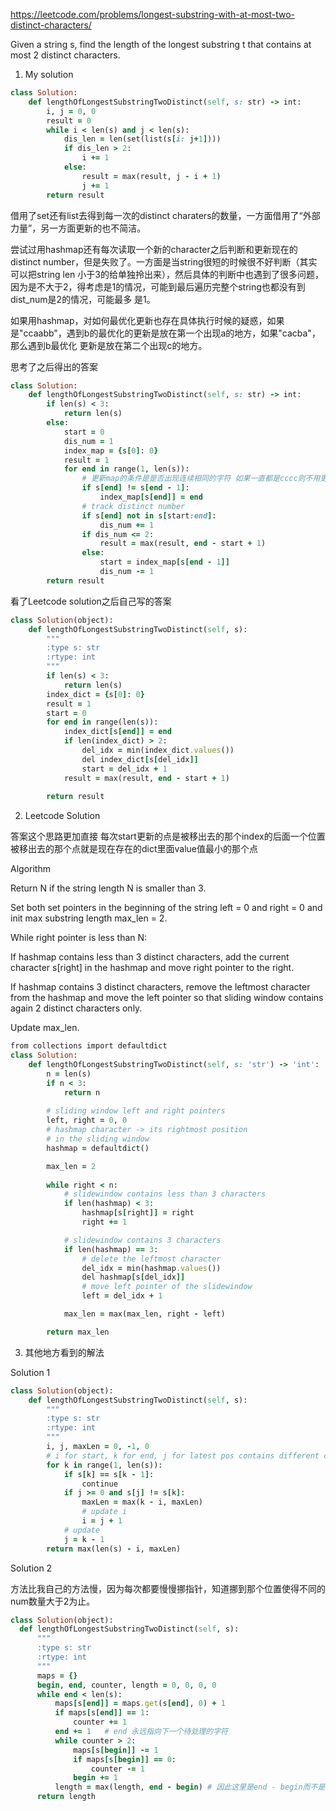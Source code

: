 https://leetcode.com/problems/longest-substring-with-at-most-two-distinct-characters/

Given a string s, find the length of the longest substring t that contains at most 2 distinct characters.

1. My solution

```ruby
class Solution:
    def lengthOfLongestSubstringTwoDistinct(self, s: str) -> int:
        i, j = 0, 0
        result = 0
        while i < len(s) and j < len(s):
            dis_len = len(set(list(s[i: j+1])))
            if dis_len > 2:
                i += 1
            else:
                result = max(result, j - i + 1)
                j += 1
        return result
```    

借用了set还有list去得到每一次的distinct charaters的数量，一方面借用了“外部力量”，另一方面更新的也不简洁。

尝试过用hashmap还有每次读取一个新的character之后判断和更新现在的distinct number，但是失败了。一方面是当string很短的时候很不好判断（其实可以把string len
小于3的给单独拎出来），然后具体的判断中也遇到了很多问题，因为是不大于2，得考虑是1的情况，可能到最后遍历完整个string也都没有到dist_num是2的情况，可能最多
是1。

如果用hashmap，对如何最优化更新也存在具体执行时候的疑惑，如果是"ccaabb"，遇到b的最优化的更新是放在第一个出现a的地方，如果"cacba"，那么遇到b最优化
更新是放在第二个出现c的地方。

思考了之后得出的答案

```ruby
class Solution:
    def lengthOfLongestSubstringTwoDistinct(self, s: str) -> int:
        if len(s) < 3:
            return len(s)
        else:
            start = 0
            dis_num = 1
            index_map = {s[0]: 0}
            result = 1
            for end in range(1, len(s)):
                # 更新map的条件是是否出现连续相同的字符 如果一直都是cccc则不用更新 如果是ccac则a和c都要更新
                if s[end] != s[end - 1]:
                    index_map[s[end]] = end
                # track distinct number
                if s[end] not in s[start:end]:
                    dis_num += 1
                if dis_num <= 2:
                    result = max(result, end - start + 1)
                else:
                    start = index_map[s[end - 1]]
                    dis_num -= 1     
        return result
```

看了Leetcode solution之后自己写的答案

```ruby
class Solution(object):
    def lengthOfLongestSubstringTwoDistinct(self, s):
        """
        :type s: str
        :rtype: int
        """
        if len(s) < 3:
            return len(s)
        index_dict = {s[0]: 0}
        result = 1
        start = 0
        for end in range(len(s)):
            index_dict[s[end]] = end
            if len(index_dict) > 2:
                del_idx = min(index_dict.values())
                del index_dict[s[del_idx]]
                start = del_idx + 1
            result = max(result, end - start + 1)
        
        return result
 ```

2. Leetcode Solution

答案这个思路更加直接 每次start更新的点是被移出去的那个index的后面一个位置 被移出去的那个点就是现在存在的dict里面value值最小的那个点

Algorithm

Return N if the string length N is smaller than 3.

Set both set pointers in the beginning of the string left = 0 and right = 0 and init max substring length max_len = 2.

While right pointer is less than N:

If hashmap contains less than 3 distinct characters, add the current character s[right] in the hashmap and move right pointer to the right.

If hashmap contains 3 distinct characters, remove the leftmost character from the hashmap and move the left pointer so that sliding window contains again 2 distinct characters only.

Update max_len.

```ruby
from collections import defaultdict
class Solution:
    def lengthOfLongestSubstringTwoDistinct(self, s: 'str') -> 'int':
        n = len(s) 
        if n < 3:
            return n
        
        # sliding window left and right pointers
        left, right = 0, 0
        # hashmap character -> its rightmost position 
        # in the sliding window
        hashmap = defaultdict()

        max_len = 2
        
        while right < n:
            # slidewindow contains less than 3 characters
            if len(hashmap) < 3:
                hashmap[s[right]] = right
                right += 1

            # slidewindow contains 3 characters
            if len(hashmap) == 3:
                # delete the leftmost character
                del_idx = min(hashmap.values())
                del hashmap[s[del_idx]]
                # move left pointer of the slidewindow
                left = del_idx + 1

            max_len = max(max_len, right - left)

        return max_len
 ```


3. 其他地方看到的解法

Solution 1 

```ruby
class Solution(object):
    def lengthOfLongestSubstringTwoDistinct(self, s):
        """
        :type s: str
        :rtype: int
        """
        i, j, maxLen = 0, -1, 0
        # i for start, k for end, j for latest pos contains different character from k
        for k in range(1, len(s)):
            if s[k] == s[k - 1]:
                continue
            if j >= 0 and s[j] != s[k]:
                maxLen = max(k - i, maxLen)
                # update i
                i = j + 1
            # update
            j = k - 1
        return max(len(s) - i, maxLen)
  ```
  
  Solution 2
  
  方法比我自己的方法慢，因为每次都要慢慢挪指针，知道挪到那个位置使得不同的num数量大于2为止。
  
  ```ruby
  class Solution(object):
    def lengthOfLongestSubstringTwoDistinct(self, s):
        """
        :type s: str
        :rtype: int
        """
        maps = {}
        begin, end, counter, length = 0, 0, 0, 0
        while end < len(s):
            maps[s[end]] = maps.get(s[end], 0) + 1
            if maps[s[end]] == 1:
                counter += 1
            end += 1   # end 永远指向下一个待处理的字符
            while counter > 2:
                maps[s[begin]] -= 1
                if maps[s[begin]] == 0:
                    counter -= 1
                begin += 1
            length = max(length, end - begin) # 因此这里是end - begin而不是end - begin + 1
        return length
   ```
 
